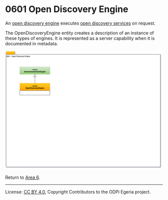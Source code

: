 <!-- SPDX-License-Identifier: CC-BY-4.0 -->
<!-- Copyright Contributors to the ODPi Egeria project. -->

# 0601 Open Discovery Engine

An [open discovery engine](../../../open-metadata-implementation/frameworks/open-discovery-framework/docs/discovery-engine.md)
executes [open discovery services](../../../open-metadata-implementation/frameworks/open-discovery-framework/docs/discovery-service.md)
on request.

The OpenDiscoveryEngine entity creates a description of an instance of these types of engines.
It is represented as a server capability when it is documented in metadata.


![UML](0601-Open-Discovery-Engine.png#pagewidth)


Return to [Area 6](Area-6-models.md).

----
License: [CC BY 4.0](https://creativecommons.org/licenses/by/4.0/),
Copyright Contributors to the ODPi Egeria project.